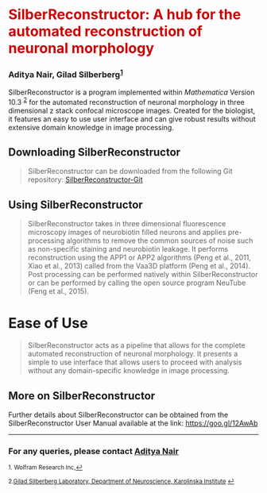 # <font color="CC0000">SilberReconstructor: A hub for the automated reconstruction of neuronal morphology</font>


### Aditya Nair, Gilad Silberberg<sup><a href="#fn1" id="ref1">1</a></sup>

SilberReconstructor is a program implemented within *Mathematica* Version 10.3 <sup><a href="#fn2" id="ref2">2</a></sup> for the automated reconstruction of neuronal morphology in three dimensional z stack confocal microscope images. Created for the biologist, it features an easy to use user interface and can give robust results without extensive domain knowledge in image processing.

## Downloading SilberReconstructor

> SilberReconstructor can be downloaded from the following Git repository: [SilberReconstructor-Git](https://adityanairneuro.github.io/silver-reconstructor/)

## Using SilberReconstructor

>SilberReconstructor takes in three dimensional fluorescence microscopy images of neurobiotin filled neurons and applies pre-processing algorithms to remove the common sources of noise such as non-specific staining and neurobiotin leakage. It performs reconstruction using the APP1 or APP2 algorithms (Peng et al., 2011, Xiao et al., 2013) called from the Vaa3D platform (Peng et al., 2014). Post processing can be performed natively within SilberReconstructor or can be performed by calling the open source program NeuTube (Feng et al., 2015). 

# Ease of Use 

>SilberReconstructor acts as a pipeline that allows for the complete automated reconstruction of neuronal morphology. It presents a simple to use interface that allows users to proceed with analysis without any domain-specific knowledge in image processing.

## More on SilberReconstructor

Further details about SilberReconstructor can be obtained from the SilberReconstructor User Manual available at the link: https://goo.gl/12AwAb

--- 
 

### For any queries, please contact [Aditya Nair](aditya.nair@stud.ki.se)

 

<sup id="fn1">1. Wolfram Research Inc,<a href="#ref1" title="Jump back to footnote 1 in the text.">↩</a></sup> 

<sup id="fn2">2.[Gilad Silberberg Laboratory, Department of Neuroscience, Karolinska Institute](http://www.neuro.ki.se/silberberg/) <a href="#ref2" title="Jump back to footnote 2 in the text.">↩</a></sup>

